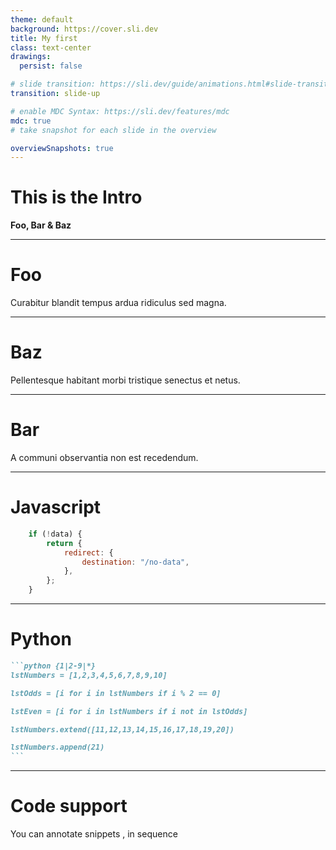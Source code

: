 ```yaml
---
theme: default
background: https://cover.sli.dev
title: My first
class: text-center
drawings:
  persist: false

# slide transition: https://sli.dev/guide/animations.html#slide-transitions
transition: slide-up

# enable MDC Syntax: https://sli.dev/features/mdc
mdc: true
# take snapshot for each slide in the overview

overviewSnapshots: true
---
```


# This is the Intro

**Foo, Bar & Baz**

---

# Foo

Curabitur blandit tempus ardua ridiculus sed magna.

---

# Baz

Pellentesque habitant morbi tristique senectus et netus.

---

# Bar

A communi observantia non est recedendum.

---

# Javascript

```javascript
	if (!data) {
		return {
			redirect: {
				destination: "/no-data",
			},
		};
	}
```

---

# Python

````md magic-move {lines: true}
```python {1|2-9|*}
lstNumbers = [1,2,3,4,5,6,7,8,9,10]

lstOdds = [i for i in lstNumbers if i % 2 == 0]

lstEven = [i for i in lstNumbers if i not in lstOdds]

lstNumbers.extend([11,12,13,14,15,16,17,18,19,20])

lstNumbers.append(21)
```
````

---

# Code support

You can annotate <span v-mark.box.orange="1">snippets</span> , in  <span v-mark.box.orange="2">sequence</span>
